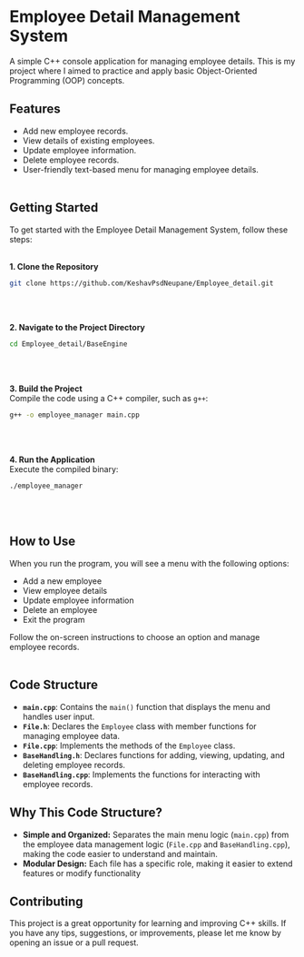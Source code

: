 # Employee Detail Management System

A simple C++ console application for managing employee details. This is my project where I aimed to practice and apply basic Object-Oriented Programming (OOP) concepts.

## Features

- Add new employee records.
- View details of existing employees.
- Update employee information.
- Delete employee records.
- User-friendly text-based menu for managing employee details.<br><br>

## Getting Started

To get started with the Employee Detail Management System, follow these steps:<br><br>

**1. Clone the Repository**<br>
```bash
git clone https://github.com/KeshavPsdNeupane/Employee_detail.git
```
<br><br>

**2. Navigate to the Project Directory**<br>
```bash
cd Employee_detail/BaseEngine
```
<br><br>

**3. Build the Project**<br>
Compile the code using a C++ compiler, such as `g++`:<br>
```bash
g++ -o employee_manager main.cpp
```
<br><br>

**4. Run the Application**<br>
Execute the compiled binary:<br>
```bash
./employee_manager
```
<br><br>

## How to Use

When you run the program, you will see a menu with the following options:<br>
- Add a new employee<br>
- View employee details<br>
- Update employee information<br>
- Delete an employee<br>
- Exit the program<br>

Follow the on-screen instructions to choose an option and manage employee records.<br><br>

## Code Structure

- **`main.cpp`**: Contains the `main()` function that displays the menu and handles user input.
- **`File.h`**: Declares the `Employee` class with member functions for managing employee data.
- **`File.cpp`**: Implements the methods of the `Employee` class.
- **`BaseHandling.h`**: Declares functions for adding, viewing, updating, and deleting employee records.<br>
- **`BaseHandling.cpp`**: Implements the functions for interacting with employee records.

## Why This Code Structure?

- **Simple and Organized:** Separates the main menu logic (`main.cpp`) 
from the employee data management logic (`File.cpp` and `BaseHandling.cpp`), 
making the code easier to understand and maintain.
- **Modular Design:** Each file has a specific role, 
making it easier to extend features or modify functionality

## Contributing

This project is a great opportunity for learning and improving C++ skills. If you have any tips, suggestions, or improvements, please let me know by opening an issue or a pull request.<br><br>
